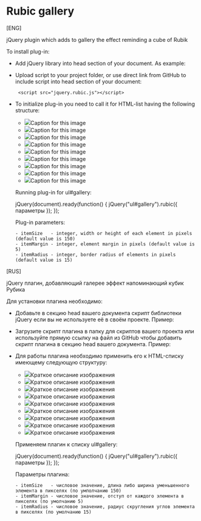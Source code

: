 Rubic gallery
========



[ENG]

jQuery plugin which adds to gallery the effect reminding a cube of Rubik

To install plug-in:

 - Add jQuery library into head section of your document. As example:

    <script src="https://ajax.googleapis.com/ajax/libs/jquery/1.7.2/jquery.min.js"></script>

 - Upload script to your project folder, or use direct link from GitHub to include script 
   into head section of your document:

		<script src="jquery.rubic.js"></script>

 - To initialize plug-in you need to call it for HTML-list having the following structure:

    <ul id="gallery">
      <li><img src="path to full image" /><span>Caption for this image</span></li>
      <li><img src="path to full image" /><span>Caption for this image</span></li>
      <li><img src="path to full image" /><span>Caption for this image</span></li>
      <li><img src="path to full image" /><span>Caption for this image</span></li>
      <li><img src="path to full image" /><span>Caption for this image</span></li>
      <li><img src="path to full image" /><span>Caption for this image</span></li>
      <li><img src="path to full image" /><span>Caption for this image</span></li>
      <li><img src="path to full image" /><span>Caption for this image</span></li>
      <li><img src="path to full image" /><span>Caption for this image</span></li>
    </ul>
    

    Running plug-in for ul#gallery:

    jQuery(document).ready(function() {
      jQuery("ul#gallery").rubic({ параметры });
    });

    Plug-in parameters:

       - itemSize   - integer, width or height of each element in pixels (default value is 150)
       - itemMargin - integer, element margin in pixels (default value is 5)
       - itemRadius - integer, border radius of elements in pixels (default value is 15)




[RUS]

jQuery плагин, добавляющий галерее эффект напоминающий кубик Рубика

Для установки плагина необходимо:

 - Добавьте в секцию head вашего документа скрипт библиотеки jQuery если вы не используете её в своём проекте.
   Пример:

    <script src="https://ajax.googleapis.com/ajax/libs/jquery/1.7.2/jquery.min.js"></script>

 - Загрузите скрипт плагина в папку для скриптов вашего проекта или используйте прямую ссылку на файл из GitHub чтобы
   добавить скрипт плагина в секцию head вашего документа. Пример:

  	<script src="jquery.rubic.js"></script>

 - Для работы плагина необходимо применить его к HTML-списку имеющему следующую структуру:

    <ul id="gallery">
      <li><img src="путь к полноразмерному изображению" /><span>Краткое описание изображения</span></li>
      <li><img src="путь к полноразмерному изображению" /><span>Краткое описание изображения</span></li>
      <li><img src="путь к полноразмерному изображению" /><span>Краткое описание изображения</span></li>
      <li><img src="путь к полноразмерному изображению" /><span>Краткое описание изображения</span></li>
      <li><img src="путь к полноразмерному изображению" /><span>Краткое описание изображения</span></li>
      <li><img src="путь к полноразмерному изображению" /><span>Краткое описание изображения</span></li>
      <li><img src="путь к полноразмерному изображению" /><span>Краткое описание изображения</span></li>
      <li><img src="путь к полноразмерному изображению" /><span>Краткое описание изображения</span></li>
      <li><img src="путь к полноразмерному изображению" /><span>Краткое описание изображения</span></li>
    </ul>
    

    Применяем плагин к списку ul#gallery:

  	jQuery(document).ready(function() {
			jQuery("ul#gallery").rubic({ параметры });
		});

    Параметры плагина:

       - itemSize   - числовое значение, длина либо ширина уменьшенного элемента в пикселях (по умполчанию 150)
       - itemMargin - числовое значение, отступ от каждого элемента в пикселях (по умолчанию 5)
       - itemRadius - числовое значение, радиус скругления углов элемента в пикселях (по умолчанию 15)